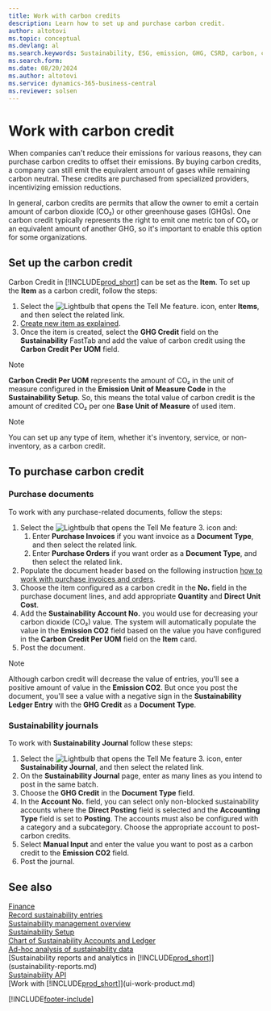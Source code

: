 ```yaml
---
title: Work with carbon credits
description: Learn how to set up and purchase carbon credit.
author: altotovi
ms.topic: conceptual
ms.devlang: al
ms.search.keywords: Sustainability, ESG, emission, GHG, CSRD, carbon, credit, CO2
ms.search.form: 
ms.date: 08/20/2024
ms.author: altotovi
ms.service: dynamics-365-business-central
ms.reviewer: solsen
---
```


# Work with carbon credit  

When companies can't reduce their emissions for various reasons, they can purchase carbon credits to offset their emissions. By buying carbon credits, a company can still emit the equivalent amount of gases while remaining carbon neutral. These credits are purchased from specialized providers, incentivizing emission reductions.  

In general, carbon credits are permits that allow the owner to emit a certain amount of carbon dioxide (CO₂) or other greenhouse gases (GHGs). One carbon credit typically represents the right to emit one metric ton of CO₂ or an equivalent amount of another GHG, so it's important to enable this option for some organizations.  

## Set up the carbon credit  

Carbon Credit in [!INCLUDE[prod_short](includes/prod_short.md)] can be set as the **Item**. To set up the **Item** as a carbon credit, follow the steps:
  
1. Select the ![Lightbulb that opens the Tell Me feature.](media/ui-search/search_small.png "Tell me what you want to do") icon, enter **Items**, and then select the related link. 
2. [Create new item as explained](inventory-how-register-new-items.md).   
3. Once the item is created, select the **GHG Credit** field on the **Sustainability** FastTab and add the value of carbon credit using the **Carbon Credit Per UOM** field.

> [!NOTE]
> **Carbon Credit Per UOM** represents the amount of CO₂ in the unit of measure configured in the **Emission Unit of Measure Code** in the **Sustainability Setup**. So, this means the total value of carbon credit is the amount of credited CO₂ per one **Base Unit of Measure** of used item.  

> [!NOTE]
> You can set up any type of item, whether it's inventory, service, or non-inventory, as a carbon credit.  

## To purchase carbon credit 

### Purchase documents 

To work with any purchase-related documents, follow the steps:

1. Select the ![Lightbulb that opens the Tell Me feature 3.](media/ui-search/search_small.png "Tell me what you want to do") icon and:  
   1. Enter **Purchase Invoices** if you want invoice as a **Document Type**, and then select the related link.  
   2. Enter **Purchase Orders** if you want order as a **Document Type**, and then select the related link.   
2. Populate the document header based on the following instruction [how to work with purchase invoices and orders](purchasing-how-record-purchases.md). 
3. Choose the item configured as a carbon credit in the **No.** field in the purchase document lines, and add appropriate **Quantity** and **Direct Unit Cost**. 
4. Add the **Sustainability Account No.** you would use for decreasing your carbon dioxide (CO₂) value. The system will automatically populate the value in the **Emission CO2** field based on the value you have configured in the **Carbon Credit Per UOM** field on the **Item** card.
5. Post the document.

> [!NOTE]
> Although carbon credit will decrease the value of entries, you'll see a positive amount of value in the **Emission CO2**. But once you post the document, you'll see a value with a negative sign in the **Sustainability Ledger Entry** with the **GHG Credit** as a **Document Type**.  

### Sustainability journals 

To work with **Sustainability Journal** follow these steps:  

1. Select the ![Lightbulb that opens the Tell Me feature 3.](media/ui-search/search_small.png "Tell me what you want to do") icon, enter **Sustainability Journal**, and then select the related link. 
2. On the **Sustainability Journal** page, enter as many lines as you intend to post in the same batch.  
3. Choose the **GHG Credit** in the **Document Type** field.    
4. In the **Account No.** field, you can select only non-blocked sustainability accounts where the **Direct Posting** field is selected and the **Accounting Type** field is set to **Posting**. The accounts must also be configured with a category and a subcategory. Choose the appropriate account to post-carbon credits.
5. Select **Manual Input** and enter the value you want to post as a carbon credit to the **Emission CO2** field.  
6. Post the journal.   

## See also

[Finance](finance.md)    
[Record sustainability entries](finance-sustainability-journal.md)    
[Sustainability management overview](finance-manage-sustainability.md)    
[Sustainability Setup](finance-sustainability-setup.md)   
[Chart of Sustainability Accounts and Ledger](finance-sustainability-accounts-ledger.md)  
[Ad-hoc analysis of sustainability data](ad-hoc-analysis-sustainability.md)    
[Sustainability reports and analytics in [!INCLUDE[prod_short](includes/prod_short.md)]](sustainability-reports.md)   
[Sustainability API](/dynamics365/business-central/dev-itpro/api-sustainability/sustainability-api?toc=/dynamics365/business-central/toc.json)    
[Work with [!INCLUDE[prod_short](includes/prod_short.md)]](ui-work-product.md)    

[!INCLUDE[footer-include](includes/footer-banner.md)]
